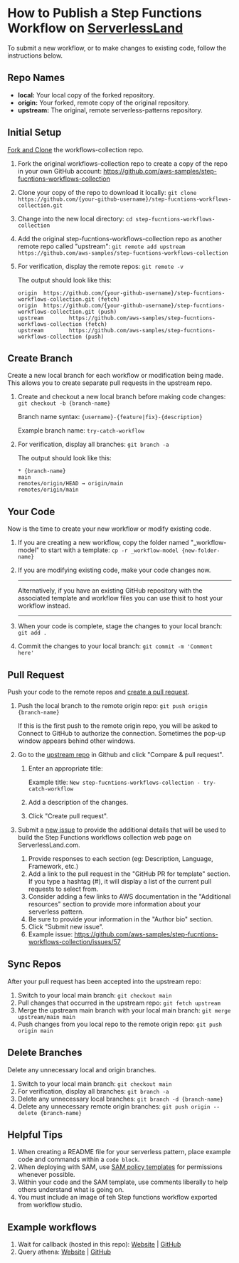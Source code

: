 # How to Publish a Step Functions Workflow on [ServerlessLand](https://serverlessland.com/)

To submit a new workflow, or to make changes to existing code, follow the instructions below.

## Repo Names

* **local:** Your local copy of the forked repository.
* **origin:** Your forked, remote copy of the original repository.
* **upstream:** The original, remote serverless-patterns repository.

## Initial Setup

[Fork and Clone](https://docs.github.com/en/github/getting-started-with-github/fork-a-repo) the workflows-collection repo.

1. Fork the original workflows-collection repo to create a copy of the repo in your own GitHub account: https://github.com/aws-samples/step-fucntions-workflows-collection
1. Clone your copy of the repo to download it locally: `git clone https://github.com/{your-github-username}/step-fucntions-workflows-collection.git`
1. Change into the new local directory: `cd step-fucntions-workflows-collection`
1. Add the original step-fucntions-workflows-collection repo as another remote repo called "upstream": `git remote add upstream https://github.com/aws-samples/step-fucntions-workflows-collection`
1. For verification, display the remote repos: `git remote -v`

    The output should look like this:

    ```
	origin  https://github.com/{your-github-username}/step-fucntions-workflows-collection.git (fetch)
	origin  https://github.com/{your-github-username}/step-fucntions-workflows-collection.git (push)
	upstream        https://github.com/aws-samples/step-fucntions-workflows-collection (fetch)
	upstream        https://github.com/aws-samples/step-fucntions-workflows-collection (push)
	```

## Create Branch

Create a new local branch for each workflow or modification being made. This allows you to create separate pull requests in the upstream repo.

1. Create and checkout a new local branch before making code changes: `git checkout -b {branch-name}`
    
    Branch name syntax: `{username}-{feature|fix}-{description}`
    
    Example branch name: `try-catch-workflow`

1. For verification, display all branches: `git branch -a`

    The output should look like this:

    ```
    * {branch-name}
    main
    remotes/origin/HEAD → origin/main
    remotes/origin/main
    ```

## Your Code

Now is the time to create your new workflow or modify existing code.

1. If you are creating a new workflow, copy the folder named "_workflow-model" to start with a template: `cp -r _workflow-model {new-folder-name}`
1. If you are modifying existing code, make your code changes now. 

    *** 
    Alternatively, if you  have an existing GitHub repository with the associated template and workflow files you can use thisit to host your workflow instead. 
    ***
1. When your code is complete, stage the changes to your local branch: `git add .`
1. Commit the changes to your local branch: `git commit -m 'Comment here'`

## Pull Request

Push your code to the remote repos and [create a pull request](https://docs.github.com/en/github/collaborating-with-issues-and-pull-requests/creating-a-pull-request).

1. Push the local branch to the remote origin repo: `git push origin {branch-name}`

    If this is the first push to the remote origin repo, you will be asked to Connect to GitHub to authorize the connection. Sometimes the pop-up window appears behind other windows.

1. Go to the [upstream repo](https://github.com/aws-samples/step-fucntions-workflows-collection) in Github and click "Compare & pull request".
    1. Enter an appropriate title:
        
        Example title: `New step-fucntions-workflows-collection - try-catch-workflow`

    1. Add a description of the changes.
    1. Click "Create pull request".
1. Submit a [new issue](https://github.com/aws-samples/step-fucntions-workflows-collection/issues/new?assignees=jbesw&labels=&template=new-workflow-submission.md&title=New+workflow+submission) to provide the additional details that will be used to build the Step Functions workflows collection web page on ServerlessLand.com.
    1. Provide responses to each section (eg: Description, Language, Framework, etc.)
    1. Add a link to the pull request in the "GitHub PR for template" section. If you type a hashtag (#), it will display a list of the current pull requests to select from.
    1. Consider adding a few links to AWS documentation in the "Additional resources" section to provide more information about your serverless pattern.
    1. Be sure to provide your information in the "Author bio" section.
    1. Click "Submit new issue".
    1. Example issue: https://github.com/aws-samples/step-fucntions-workflows-collection/issues/57

## Sync Repos

After your pull request has been accepted into the upstream repo:

1. Switch to your local main branch: `git checkout main`
1. Pull changes that occurred in the upstream repo: `git fetch upstream`
1. Merge the upstream main branch with your local main branch: `git merge upstream/main main`
1. Push changes from you local repo to the remote origin repo: `git push origin main`

## Delete Branches

Delete any unnecessary local and origin branches.

1. Switch to your local main branch: `git checkout main`
1. For verification, display all branches: `git branch -a`
1. Delete any unnecessary local branches: `git branch -d {branch-name}`
1. Delete any unnecessary remote origin branches: `git push origin --delete {branch-name}`

## Helpful Tips

1. When creating a README file for your serverless pattern, place example code and commands within a `code block`.
1. When deploying with SAM, use [SAM policy templates](https://docs.aws.amazon.com/serverless-application-model/latest/developerguide/serverless-policy-templates.html) for permissions whenever possible.
1. Within your code and the SAM template, use comments liberally to help others understand what is going on.
1. You must include an image of teh Step functions workflow exported from workflow studio.

## Example workflows

1. Wait for callback (hosted in this repo): [Website](https://serverlessland.com/workflows/wait-for-callback) | [GitHub](https://github.com/aws-samples/step-functions-workflows-collection/tree/main/wait-for-callback)
2. Query athena: [Website](https://serverlessland.com/workflowss/query-athena) | [GitHub](https://github.com/aws-samples/step-functions-workflows-collection/tree/main/sfn-athena-query)
